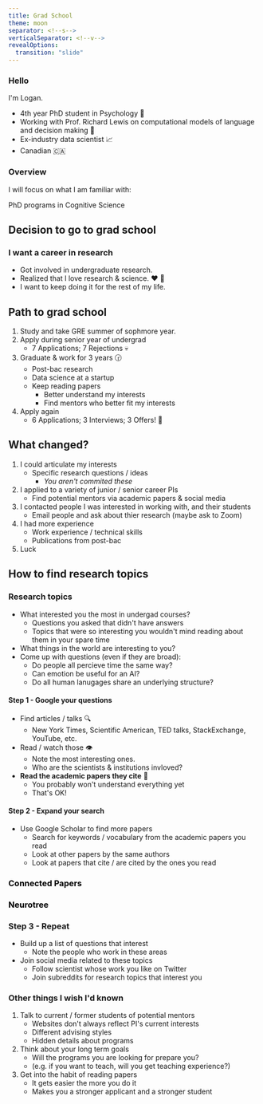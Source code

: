 ```yaml
---
title: Grad School
theme: moon
separator: <!--s-->
verticalSeparator: <!--v-->
revealOptions:
  transition: "slide"
---
```


### Hello

I'm Logan.

- 4th year PhD student in Psychology 🧠
- Working with Prof. Richard Lewis on computational models of language and
  decision making 🤖
- Ex-industry data scientist 📈
- Canadian 🇨🇦

<!--s-->

### Overview

I will focus on what I am familiar with:

PhD programs in Cognitive Science

<!--s-->

## Decision to go to grad school

<!--v-->

### I want a career in research

- Got involved in undergraduate research.
- Realized that I love research & science. ❤️ 🔬
- I want to keep doing it for the rest of my life.

<!--s-->

## Path to grad school

<!--v-->

1. Study and take GRE summer of sophmore year.
2. Apply during senior year of undergrad
   - 7 Applications; 7 Rejections 💀
3. Graduate & work for 3 years 🕝
   - Post-bac research
   - Data science at a startup
   - Keep reading papers
     - Better understand my interests
     - Find mentors who better fit my interests
4. Apply again
   - 6 Applications; 3 Interviews; 3 Offers! 🚀

<!--v-->

## What changed?

<!--v-->

1. I could articulate my interests
   - Specific research questions / ideas
     - _You aren't commited these_
2. I applied to a variety of junior / senior career PIs
   - Find potential mentors via academic papers & social media
3. I contacted people I was interested in working with, and their students
   - Email people and ask about thier research (maybe ask to Zoom)
4. I had more experience
   - Work experience / technical skills
   - Publications from post-bac
5. Luck

<!--s-->

## How to find research topics

<!--v-->

### Research topics

- What interested you the most in undergad courses?
  - Questions you asked that didn't have answers
  - Topics that were so interesting you wouldn't mind reading about them in
    your spare time
- What things in the world are interesting to you?
- Come up with questions (even if they are broad):
  - Do people all percieve time the same way?
  - Can emotion be useful for an AI?
  - Do all human lanugages share an underlying structure?

<!--v-->

#### Step 1 - Google your questions

- Find articles / talks 🔍
  - New York Times, Scientific American, TED talks, StackExchange, YouTube, etc.
- Read / watch those 👁️
  - Note the most interesting ones.
  - Who are the scientists & institutions invloved?
- **Read the academic papers they cite** 📄
  - You probably won't understand everything yet
  - That's OK!

<!--v-->

#### Step 2 - Expand your search

- Use Google Scholar to find more papers
  - Search for keywords / vocabulary from the academic papers you read
  - Look at other papers by the same authors
  - Look at papers that cite / are cited by the ones you read

<!--v-->

### <span style="color:black">Connected Papers</span>

<!-- .slide: data-background-iframe="https://www.connectedpapers.com/" data-background-interactive -->

<!--v-->

### <span style="color:black">Neurotree</span>

<!-- .slide: data-background-iframe="https://neurotree.org/neurotree/" data-background-interactive -->

<!--v-->

### Step 3 - Repeat

- Build up a list of questions that interest
  - Note the people who work in these areas
- Join social media related to these topics
  - Follow scientist whose work you like on Twitter
  - Join subreddits for research topics that interest you

<!--s-->

### Other things I wish I'd known

1. Talk to current / former students of potential mentors
   - Websites don't always reflect PI's current interests
   - Different advising styles
   - Hidden details about programs
2. Think about your long term goals
   - Will the programs you are looking for prepare you?
   - (e.g. if you want to teach, will you get teaching experience?)
3. Get into the habit of reading papers
   - It gets easier the more you do it
   - Makes you a stronger applicant and a stronger student

<style>
.reveal,
.reveal h1,
.reveal h2,
.reveal h3,
.reveal h4,
.reveal h5,
.reveal h6 {
  font-family: system-ui, -apple-system, BlinkMacSystemFont, "Segoe UI", Roboto,
    Oxygen, Ubuntu, Cantarell, "Open Sans", "Helvetica Neue", sans-serif;
}
ul, ol {
  color: var(--r-heading-color);
}

li > ul, li > ol {
  color: var(--r-main-color);
}
</style>
